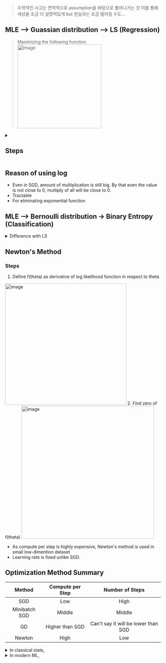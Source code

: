 > 수학적인 사고는 연역적으로 assumption을 바탕으로 풀어나가는 것 이를 통해 세상을 조금 더 설명력있게 but 현실과는 조금 떨어질 수도...

## MLE --> Guassian distribution --> LS (Regression)  
> Maximizing the following function  
> <img width="271" alt="image" src="https://github.com/user-attachments/assets/8120b87f-5e0f-4880-b603-b81c55f6f525">

<details>
<summary> <h2> Steps</h2></summary>

1. Assume our hypothesis as linear model w\ noise  
    <img width="147" alt="image" src="https://github.com/user-attachments/assets/0f3cea65-f5bb-4a5f-8b4a-f1f76fe64218">  
2. Assumptions on noise  
    <img width="431" alt="image" src="https://github.com/user-attachments/assets/b1375f35-c4cc-4f6e-924f-ad92da1b2ff3">
3. Use Gaussian distribution for our model and parameter  
    <img width="431" alt="image" src="https://github.com/user-attachments/assets/1a69f09a-38d2-4714-84d0-9467b330545e">
4. By defining (log) likelihood, solving least squares is solving a maximum likelihood problem for a particular probabilistic model. 
    <img width="483" alt="image" src="https://github.com/user-attachments/assets/180fe6f9-4558-466b-b48b-e82b2b7ec056">
</details>

## Reason of using log
- Even in SGD, amount of multiplication is still big. By that even the value is not close to 0, multiply of all will be close to 0.
- Tractable
- For eliminating exponential function

## MLE --> Bernoulli distribution -> Binary Entropy (Classification)  

<details>
<summary> Difference with LS </summary>

```
link function generating hypothesis is different depending on our target value. 
As we define g(z) as bellow, Logistic Regression is made.   
By that, interpretion of hypothesis is the likelihood of Bernoulli not Guassian.  
```
<img width="456" alt="image" src="https://github.com/user-attachments/assets/2c203edc-1eb8-495f-a701-c19048acdc31">

<img width="460" alt="image" src="https://github.com/user-attachments/assets/e343d5fe-317b-49f1-8a9b-c857b9779fd6">
</details>
 


## Newton's Method
### Steps
1. Define f(theta) as derivative of log likelihood function in respect to theta  
<img width="392" alt="image" src="https://github.com/user-attachments/assets/a47de8f9-f964-4071-9a88-0930418ced60">
2. Find zero of f(theta)  
<img width="429" alt="image" src="https://github.com/user-attachments/assets/a38b5abc-5ff7-49f0-9fec-f31a50977acf">


- As compute per step is highly expensive, Newton's method is used in small low-dimention dataset 
- Learning rate is fixed unlike SGD.

## Optimization Method Summary

|Method|Compute per Step|Number of Steps|
|:---:|:---:|:---:|
|SGD|Low|High|
|Minibatch SGD|Middle|Middle|
|GD|Higher than SGD|Can't say it will be lower than SGD|
|Newton|High|Low|

<details>
<summary>In classical stats, </summary>

```
d is small, n is often small, exact parameters matter
```
</details>

<details>
<summary>In modern ML, </summary>

```
d is huge, n is huge, parameters used only for prediction(Individual parameters don't have such meanings)
```
</details>
